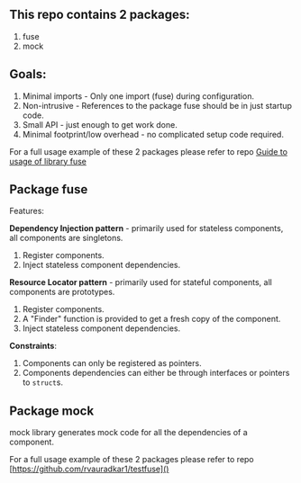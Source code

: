 ## This repo contains 2 packages:
1. fuse 
2. mock


## Goals:
1. Minimal imports - Only one import (fuse) during configuration.
2. Non-intrusive - References to the package fuse should be in just startup code.
3. Small API - just enough to get work done.
4. Minimal footprint/low overhead - no complicated setup code required.

For a full usage example of these 2 packages please refer to repo <a href="https://github.com/rvauradkar1/testfuse">Guide to usage of library fuse</a>

## Package fuse

Features:

**Dependency Injection pattern** - primarily used for stateless components, all components are singletons.
1. Register components.
2. Inject stateless component dependencies.

**Resource Locator pattern** - primarily used for stateful components, all components are prototypes.

1. Register components.
2. A "Finder" function is provided to get a fresh copy of the component.
3. Inject stateless component dependencies.

**Constraints**:

1. Components can only be registered as pointers.
2. Components dependencies can either be through interfaces or pointers to `struct`s.


## Package mock
mock library generates mock code for all the dependencies of a component.

For a full usage example of these 2 packages please refer to repo [https://github.com/rvauradkar1/testfuse]()
